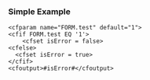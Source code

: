 ### Simple Example

```lucee+trycf
<cfparam name="FORM.test" default="1">
<cfif FORM.test EQ '1'>
    <cfset isError = false>
<cfelse>
  <cfset isError = true>
</cfif>
<cfoutput>#isError#</cfoutput>
```